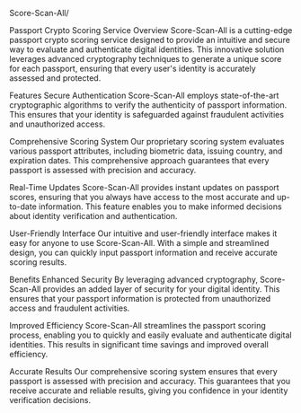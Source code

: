 Score-Scan-All/

Passport Crypto Scoring Service
Overview
Score-Scan-All is a cutting-edge passport crypto scoring service designed to provide an intuitive and secure way to evaluate and authenticate digital identities. This innovative solution leverages advanced cryptography techniques to generate a unique score for each passport, ensuring that every user's identity is accurately assessed and protected.

Features
Secure Authentication
Score-Scan-All employs state-of-the-art cryptographic algorithms to verify the authenticity of passport information. This ensures that your identity is safeguarded against fraudulent activities and unauthorized access.

Comprehensive Scoring System
Our proprietary scoring system evaluates various passport attributes, including biometric data, issuing country, and expiration dates. This comprehensive approach guarantees that every passport is assessed with precision and accuracy.

Real-Time Updates
Score-Scan-All provides instant updates on passport scores, ensuring that you always have access to the most accurate and up-to-date information. This feature enables you to make informed decisions about identity verification and authentication.

User-Friendly Interface
Our intuitive and user-friendly interface makes it easy for anyone to use Score-Scan-All. With a simple and streamlined design, you can quickly input passport information and receive accurate scoring results.

Benefits
Enhanced Security
By leveraging advanced cryptography, Score-Scan-All provides an added layer of security for your digital identity. This ensures that your passport information is protected from unauthorized access and fraudulent activities.

Improved Efficiency
Score-Scan-All streamlines the passport scoring process, enabling you to quickly and easily evaluate and authenticate digital identities. This results in significant time savings and improved overall efficiency.

Accurate Results
Our comprehensive scoring system ensures that every passport is assessed with precision and accuracy. This guarantees that you receive accurate and reliable results, giving you confidence in your identity verification decisions.
